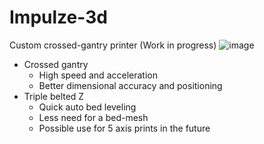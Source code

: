 # Impulze-3d
Custom crossed-gantry printer (Work in progress)
![image](https://github.com/Karatekid38/Impulze-3d/assets/62526473/cb645036-384f-4981-8beb-5454f8fdb379)
- Crossed gantry
  - High speed and acceleration
  - Better dimensional accuracy and positioning
- Triple belted Z
  - Quick auto bed leveling
  - Less need for a bed-mesh
  - Possible use for 5 axis prints in the future
